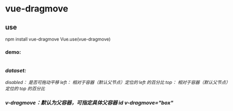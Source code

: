 # vue-dragmove
## use
npm install vue-dragmove
Vue.use(vue-dragmove)
### demo:
<div style="position:relative">
 <i style="position: absolute;"
    v-dragmove
    :data-disabled="false"
    @moveEvent="fn"
  />
</div>

### dataset:
disabled： 是否可拖动平移
left： 相对于容器（默认父节点）定位的 left 的百分比
top： 相对于容器（默认父节点）定位的 top 的百分比

### v-dragmove：默认为父容器，可指定具体父容器 id v-dragmove="box"